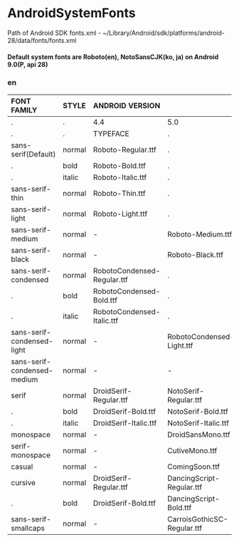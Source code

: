 # AndroidSystemFonts

Path of Android SDK fonts.xml - ~/Library/Android/sdk/platforms/android-28/data/fonts/fonts.xml

#### Default system fonts are Roboto(en), NotoSansCJK(ko, ja) on Android 9.0(P, api 28)

### en

| FONT FAMILY                 | STYLE  | ANDROID VERSION             |                           |     |     |     |     |
|:----------------------------|:-------|:----------------------------|:--------------------------|:----|:----|:----|:----|
| .                           | .      | 4.4                         | 5.0                       | 6.0 | 7.0 | 8.0 | 9.0 |
| .                           | .      | TYPEFACE                    | .                         | .   | .   | .   | .   |
| sans-serif(Default)         | normal | Roboto-Regular.ttf          | .                         | .   | .   | .   | .   |
| .                           | bold   | Roboto-Bold.ttf             | .                         | .   | .   | .   | .   |
| .                           | italic | Roboto-Italic.ttf           | .                         | .   | .   | .   | .   |
| sans-serif-thin             | normal | Roboto-Thin.ttf             | .                         | .   | .   | .   | .   |
| sans-serif-light            | normal | Roboto-Light.ttf            | .                         | .   | .   | .   | .   |
| sans-serif-medium           | normal | -                           | Roboto-Medium.ttf         | .   | .   | .   | .   |
| sans-serif-black            | normal | -                           | Roboto-Black.ttf          | .   | .   | .   | .   |
| sans-serif-condensed        | normal | RobotoCondensed-Regular.ttf | .                         | .   | .   | .   | .   |
| .                           | bold   | RobotoCondensed-Bold.ttf    | .                         | .   | .   | .   | .   |
| .                           | italic | RobotoCondensed-Italic.ttf  | .                         | .   | .   | .   | .   |
| sans-serif-condensed-light  | normal | -                           | RobotoCondensed-Light.ttf | .   | .   | .   | .   |
| sans-serif-condensed-medium | normal | -                           | -                         | -   | -   | .   | RobotoCondensed-Medium.ttf |
| serif                       | normal | DroidSerif-Regular.ttf      | NotoSerif-Regular.ttf     | .   | .   | .   | .   |
| .                           | bold   | DroidSerif-Bold.ttf         | NotoSerif-Bold.ttf        | .   | .   | .   | .   |
| .                           | italic | DroidSerif-Italic.ttf       | NotoSerif-Italic.ttf      | .   | .   | .   | .   |
| monospace                   | normal | -                           | DroidSansMono.ttf         | .   | .   | .   | .   |
| serif-monospace             | normal | -                           | CutiveMono.ttf            | .   | .   | .   | .   |
| casual                      | normal | -                           | ComingSoon.ttf            | .   | .   | .   | .   |
| cursive                     | normal | DroidSerif-Regular.ttf	     | DancingScript-Regular.ttf | .   | .   | .   | .   |
| .                           | bold   | DroidSerif-Bold.ttf         | DancingScript-Bold.ttf    | .   | .   | .   | .   |
| sans-serif-smallcaps        | normal | -                           | CarroisGothicSC-Regular.ttf | .   | .   | .   | .   |

